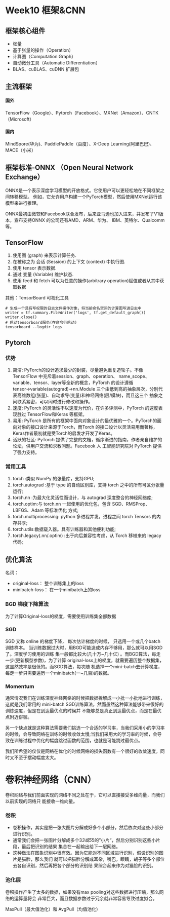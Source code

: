 # Week10 框架&CNN

## 框架核心组件

- 张量
- 基于张量的操作（Operation）
- 计算图（Computation Graph）
- 自动微分工具（Automatic Differentiation）
- BLAS、cuBLAS、cuDNN 扩展包

## 主流框架

#### 国外

TensorFlow（Google）、Pytorch（Facebook）、MXNet（Amazon）、CNTK（Microsoft）

#### 国内

MindSpore(华为)、PaddlePaddle（百度）、X-Deep Learning(阿里巴巴)、MACE（小米）

## 框架标准-ONNX （Open Neural Network Exchange）

ONNX是一个表示深度学习模型的开放格式。它使用户可以更轻松地在不同框架之间转移模型。
例如，它允许用户构建一个PyTorch模型，然后使用MXNet运行该模型来进行推理。

ONNX最初由微软和Facebook联合发布，后来亚马逊也加入进来，并发布了V1版本，宣布支持ONNX 的公司还有AMD、ARM、华为、
IBM、英特尔、Qualcomm等。

## TensorFlow

1. 使用图 (graph) 来表示计算任务.
2. 在被称之为 会话 (Session) 的上下文 (context) 中执行图.
3. 使用 tensor 表示数据.
4. 通过 变量 (Variable) 维护状态.
5. 使用 feed 和 fetch 可以为任意的操作(arbitrary operation)赋值或者从其中获取数据

其他：TensorBoard 可视化工具

```
# 生成一个具有写权限的日志文件操作对象，将当前命名空间的计算图写进日志中
writer = tf.summary.FileWriter('logs', tf.get_default_graph())
writer.close()
# 启动tensorboard服务(在命令行启动)
tensorboard --logdir logs
```

## Pytorch

### 优势

1. 简洁:
   PyTorch的设计追求最少的封装，尽量避免重复造轮子。不像 TensorFlow 中充斥着session、graph、operation、
   name_scope、variable、tensor、layer等全新的概念，PyTorch 的设计遵循tensor→variable(autograd)→nn.Module
   三个由低到高的抽象层次，分别代表高维数组(张量)、自动求导(变量)和神经网络(层/模块)，而且这三个 抽象之间联系紧密，可以同时进行修改和操作。
2. 速度:
   PyTorch 的灵活性不以速度为代价，在许多评测中，PyTorch 的速度表现胜过 TensorFlow和Keras 等框架。
3. 易用:
   PyTorch 是所有的框架中面向对象设计的最优雅的一个。PyTorch的面向对象的接口设计来源于Torch，而Torch
   的接口设计以灵活易用而著称，Keras作者最初就是受Torch的启发才开发了Keras。
4. 活跃的社区:
   PyTorch 提供了完整的文档，循序渐进的指南，作者亲自维护的论坛，供用户交流和求教问题。Facebook 人 工智能研究院对 PyTorch
   提供了强力支持。

### 常用工具

1. torch :类似 NumPy 的张量库，支持GPU;
2. torch.autograd :基于 type 的自动区别库，支持 torch 之中的所有可区分张量运行;
3. torch.nn :为最大化灵活性而设计，与 autograd 深度整合的神经网络库;
4. torch.optim:与 torch.nn 一起使用的优化包，包含 SGD、RMSProp、LBFGS、Adam 等标准优化
   方式;
5. torch.multiprocessing: python 多进程并发，进程之间 torch Tensors 的内存共享;
6. torch.utils:数据载入器。具有训练器和其他便利功能;
7. torch.legacy(.nn/.optim) :出于向后兼容性考虑，从 Torch 移植来的 legacy 代码;

## 优化算法

名词：

- original-loss： 整个训练集上的loss
- minibatch-loss： 在一个minibatch上的loss

### BGD 梯度下降算法

为了计算Original-loss的梯度，需要使用训练集全部数据

### SGD

SGD 又称 online 的梯度下降， 每次估计梯度的时候， 只选用一个或几个batch训练样本。
当训练数据过大时，用BGD可能造成内存不够用，那么就可以用SGD了。深度学习使用的训练 集一般都比较大(几十万~几十亿)
。而BGD算法，每走一步(更新模型参数)，为了计算 original-loss上的梯度，就需要遍历整个数据集，这显然效率是很低的。而SGD算法，每次随
机选择一个mini-batch去计算梯度，每走一步只需要遍历一个minibatch(一~几百)的数据。

### Momentum

通常情况我们在训练深度神经网络的时候把数据拆解成一小批一小批地进行训练，这就是我们常用的 mini-batch
SGD训练算法，然而虽然这种算法能够带来很好的训练速度，但是在到达最优点的时候并 不能够总是真正到达最优点，而是在最优点附近徘徊。

另一个缺点就是这种算法需要我们挑选一个合适的学习率，当我们采用小的学习率的时候，会导致网络在训练的时候收敛太慢;当我们采用大的学习率的时候，会导致在训练过程中优化的幅度跳过函数的范围，也就是可能跳过最优点。

我们所希望的仅仅是网络在优化的时候网络的损失函数有一个很好的收敛速度，同时又不至于摆动幅度太大。

# 卷积神经网络（CNN）
卷积网络与我们前面实现的网络不同之处在于，它可以直接接受多维向量，而我们以前实现的网络只
能接收一维向量。

### 卷积
- 卷积操作，其实是把一张大图片分解成好多个小部分，然后依次对这些小部分进行识别。
- 通常我们会把一张图片分解成多个3*3或5*5的”小片“，然后分别识别这些小片段，最后把识别的结果
 集合在一起输出给下一层网络。
- 这种做法在图象识别中很有效。因为它能对不同区域进行识别，假设识别的图片是猫脸，那么我们 就可以把猫脸分解成耳朵，嘴巴，眼睛，胡子等多个部位去各自识别，然后再把各个部分的识别结 果综合起来作为对猫脸的识别。

### 池化层
卷积操作产生了太多的数据，如果没有max pooling对这些数据进行压缩，那么网络的运算量将会 非常巨大，而且数据参数过于冗余就非常容易导致过度拟合。

MaxPull（最大值池化）和 AvgPull（均值池化）